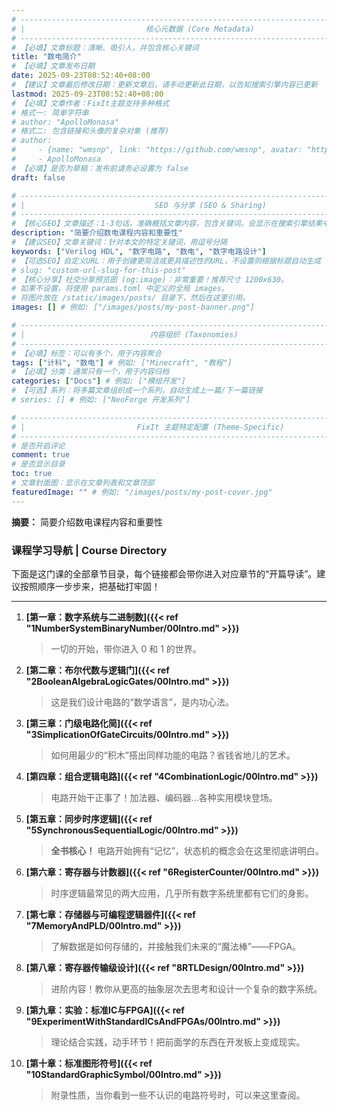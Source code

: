 ```yaml
---
# -------------------------------------------------------------------------------------
# |                           核心元数据 (Core Metadata)                            |
# -------------------------------------------------------------------------------------
# 【必填】文章标题：清晰、吸引人，并包含核心关键词
title: "数电简介"
# 【必填】文章发布日期
date: 2025-09-23T08:52:40+08:00
# 【建议】文章最后修改日期：更新文章后，请手动更新此日期，以告知搜索引擎内容已更新
lastmod: 2025-09-23T08:52:40+08:00
# 【必填】文章作者：FixIt主题支持多种格式
# 格式一: 简单字符串
# author: "ApolloMonasa"
# 格式二: 包含链接和头像的复杂对象 (推荐)
# author:
#     - {name: "wmsnp", link: "https://github.com/wmsnp", avatar: "https://i.ooxx.ooo/i/ZGM0M.jpg"}
#     - ApolloMonasa
# 【必填】是否为草稿：发布前请务必设置为 false
draft: false

# -------------------------------------------------------------------------------------
# |                             SEO 与分享 (SEO & Sharing)                           |
# -------------------------------------------------------------------------------------
# 【核心SEO】文章描述：1-3句话，准确概括文章内容，包含关键词。会显示在搜索引擎结果中。
description: "简要介绍数电课程内容和重要性"
# 【建议SEO】文章关键词：针对本文的特定关键词，用逗号分隔
keywords: ["Verilog HDL", "数字电路", "数电", "数字电路设计"]
# 【可选SEO】自定义URL：用于创建更简洁或更具描述性的URL，不设置则根据标题自动生成
# slug: "custom-url-slug-for-this-post"
# 【核心分享】社交分享预览图 (og:image)：非常重要！推荐尺寸 1200x630。
# 如果不设置，将使用 params.toml 中定义的全局 images。
# 将图片放在 /static/images/posts/ 目录下，然后在这里引用。
images: [] # 例如: ["/images/posts/my-post-banner.png"]

# -------------------------------------------------------------------------------------
# |                            内容组织 (Taxonomies)                               |
# -------------------------------------------------------------------------------------
# 【必填】标签：可以有多个，用于内容聚合
tags: ["计科", "数电"] # 例如: ["Minecraft", "教程"]
# 【必填】分类：通常只有一个，用于内容归档
categories: ["Docs"] # 例如: ["模组开发"]
# 【可选】系列：将多篇文章组织成一个系列，自动生成上一篇/下一篇链接
# series: [] # 例如: ["NeoForge 开发系列"]

# -------------------------------------------------------------------------------------
# |                         FixIt 主题特定配置 (Theme-Specific)                     |
# -------------------------------------------------------------------------------------
# 是否开启评论
comment: true
# 是否显示目录
toc: true
# 文章封面图：显示在文章列表和文章顶部
featuredImage: "" # 例如: "/images/posts/my-post-cover.jpg"
---
```


**摘要：** 简要介绍数电课程内容和重要性

<!--more-->


### **课程学习导航 | Course Directory**

下面是这门课的全部章节目录，每个链接都会带你进入对应章节的“开篇导读”。建议按照顺序一步步来，把基础打牢固！

---

1.  **[第一章：数字系统与二进制数]({{< ref "1NumberSystemBinaryNumber/00Intro.md" >}})**
    > 一切的开始，带你进入 0 和 1 的世界。

2.  **[第二章：布尔代数与逻辑门]({{< ref "2BooleanAlgebraLogicGates/00Intro.md" >}})**
    > 这是我们设计电路的“数学语言”，是内功心法。

3.  **[第三章：门级电路化简]({{< ref "3SimplicationOfGateCircuits/00Intro.md" >}})**
    > 如何用最少的“积木”搭出同样功能的电路？省钱省地儿的艺术。

4.  **[第四章：组合逻辑电路]({{< ref "4CombinationLogic/00Intro.md" >}})**
    > 电路开始干正事了！加法器、编码器...各种实用模块登场。

5.  **[第五章：同步时序逻辑]({{< ref "5SynchronousSequentialLogic/00Intro.md" >}})**
    > **全书核心！** 电路开始拥有“记忆”，状态机的概念会在这里彻底讲明白。

6.  **[第六章：寄存器与计数器]({{< ref "6RegisterCounter/00Intro.md" >}})**
    > 时序逻辑最常见的两大应用，几乎所有数字系统里都有它们的身影。

7.  **[第七章：存储器与可编程逻辑器件]({{< ref "7MemoryAndPLD/00Intro.md" >}})**
    > 了解数据是如何存储的，并接触我们未来的“魔法棒”——FPGA。

8.  **[第八章：寄存器传输级设计]({{< ref "8RTLDesign/00Intro.md" >}})**
    > 进阶内容！教你从更高的抽象层次去思考和设计一个复杂的数字系统。

9.  **[第九章：实验：标准IC与FPGA]({{< ref "9ExperimentWithStandardICsAndFPGAs/00Intro.md" >}})**
    > 理论结合实践，动手环节！把前面学的东西在开发板上变成现实。

10. **[第十章：标准图形符号]({{< ref "10StandardGraphicSymbol/00Intro.md" >}})**
    > 附录性质，当你看到一些不认识的电路符号时，可以来这里查阅。

